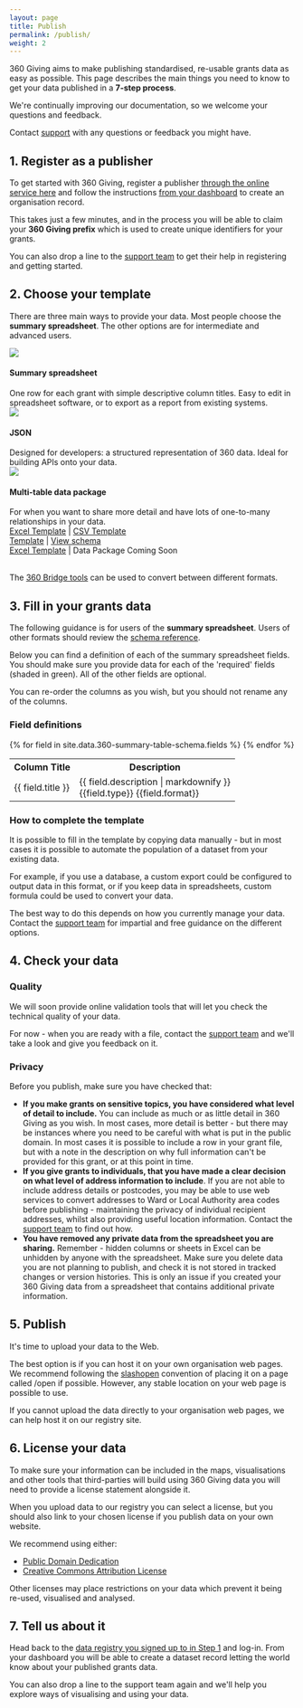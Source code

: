 ```yaml
---
layout: page
title: Publish
permalink: /publish/
weight: 2
---
```

<div id="toc"></div>

360 Giving aims to make publishing standardised, re-usable grants data as easy as possible. This page describes the main things you need to know to get your data published in a **7-step process**.

We're continually improving our documentation, so we welcome your questions and feedback.

Contact [support](/support/) with any questions or feedback you might have.



## 1. Register as a publisher

To get started with 360 Giving, register a publisher [through the online service here](http://data.threesixtygiving.org/user/register) and follow the instructions [from your dashboard](http://data.threesixtygiving.org/dashboard) to create an organisation record.

This takes just a few minutes, and in the process you will be able to claim your **360 Giving prefix** which is used to create unique identifiers for your grants.

You can also drop a line to the [support team](/support/) to get their help in registering and getting started. 

## 2. Choose your template

There are three main ways to provide your data. Most people choose the **summary spreadsheet**. The other options are for intermediate and advanced users.

<div class="section">
<div class="col span_1_of_3 center-text">
<img src="{{site.baseurl}}/assets/img/spreadsheet.png" class="icon-image"/>
<h4>Summary spreadsheet</h4>
One row for each grant with simple descriptive column titles. Easy to edit in spreadsheet software, or to export as a report from existing systems.
</div>
<div class="col span_1_of_3 center-text">
<img src="{{site.baseurl}}/assets/img/json.png" class="icon-image"/>
<h4>JSON</h4>
Designed for developers: a structured representation of 360 data. Ideal for building APIs onto your data.
</div>
<div class="col span_1_of_3 center-text">
<img src="{{site.baseurl}}/assets/img/package.png" class="icon-image"/>
<h4>Multi-table data package</h4>
For when you want to share more detail and have lots of one-to-many relationships in your data. 
</div>
</div>

<div class="section">
<div class="col span_1_of_3 center-text">
<a href="/assets/standard/schema/summary-table/360-giving-schema-titles.xlsx">Excel Template</a> | <a href="/assets/standard/schema/summary-table/360-giving-schema-titles.csv/Activity.csv">CSV Template</a>
</div>
<div class="col span_1_of_3 center-text">
<a href="/assets/json-template-temp.json">Template</a> | <a href="/docs/#json-schema">View schema</a>
</div>
<div class="col span_1_of_3 center-text">
<a href="/assets/standard/schema/multi-table/360-giving-schema-fields.xlsx">Excel Template</a> | Data Package Coming Soon
</div>
</div>

<br clear="all"/>

The [360 Bridge tools](/tools/) can be used to convert between different formats. 

## 3. Fill in your grants data

The following guidance is for users of the **summary spreadsheet**. Users of other formats should review the [schema reference](/docs/).

Below you can find a definition of each of the summary spreadsheet fields. You should make sure you provide data for each of the 'required' fields (shaded in green). All of the other fields are optional. 

You can re-order the columns as you wish, but you should not rename any of the columns. 

### Field definitions

<table class="reference-table">
    <tr>
        <th>Column Title</th>
        <th>Description</th>
    </tr>
{% for field in site.data.360-summary-table-schema.fields %}
<tr {%if field.required %}class="required_field"{%endif%}>
    <td class="col-title">{{ field.title }}</td>
    <td class="col-desc">{{ field.description | markdownify }}</br><span class="extra-info">{{field.type}} {{field.format}}</span></td>
</tr>
{% endfor %}
</table>

### How to complete the template

It is possible to fill in the template by copying data manually - but in most cases it is possible to automate the population of a dataset from your existing data.

For example, if you use a database, a custom export could be configured to output data in this format, or if you keep data in spreadsheets, custom formula could be used to convert your data. 

The best way to do this depends on how you currently manage your data. Contact the [support team](/support/) for impartial and free guidance on the different options.

## 4. Check your data

### Quality

We will soon provide online validation tools that will let you check the technical quality of your data.

For now - when you are ready with a file, contact the [support team](/support/) and we'll take a look and give you feedback on it.

### Privacy

Before you publish, make sure you have checked that:

* **If you make grants on sensitive topics, you have considered what level of detail to include.** You can include as much or as little detail in 360 Giving as you wish. In most cases, more detail is better - but there may be instances where you need to be careful with what is put in the public domain. In most cases it is possible to include a row in your grant file, but with a note in the description on why full information can't be provided for this grant, or at this point in time.
* **If you give grants to individuals, that you have made a clear decision on what level of address information to include**. If you are not able to include address details or postcodes, you may be able to use web services to convert addresses to Ward or Local Authority area codes before publishing - maintaining the privacy of individual recipient addresses, whilst also providing useful location information. Contact the [support team](/support/) to find out how.
* **You have removed any private data from the spreadsheet you are sharing.** Remember - hidden columns or sheets in Excel can be unhidden by anyone with the spreadsheet. Make sure you delete data you are not planning to publish, and check it is not stored in tracked changes or version histories. This is only an issue if you created your 360 Giving data from a spreadsheet that contains additional private information.

## 5. Publish

It's time to upload your data to the Web. 

The best option is if you can host it on your own organisation web pages. We recommend following the [slashopen](http://slashopen.net) convention of placing it on a page called /open if possible. However, any stable location on your web page is possible to use.

If you cannot upload the data directly to your organisation web pages, we can help host it on our registry site. 

## 6. License your data

To make sure your information can be included in the maps, visualisations and other tools that third-parties will build using 360 Giving data you will need to provide a license statement alongside it.

When you upload data to our registry you can select a license, but you should also link to your chosen license if you publish data on your own website.

We recommend using either:

* [Public Domain Dedication](https://creativecommons.org/licenses/publicdomain/)
* [Creative Commons Attribution License](https://creativecommons.org/licenses/by/4.0/)

Other licenses may place restrictions on your data which prevent it being re-used, visualised and analysed. 


## 7. Tell us about it

Head back to the [data registry you signed up to in Step 1](http://data.threesixtygiving.org) and log-in. From your dashboard you will be able to create a dataset record letting the world know about your published grants data. 

You can also drop a line to the support team again and we'll help you explore ways of visualising and using your data.



<script>
$('#toc').toc({
    'selectors': 'h2', //elements to use as headings
    'smoothScrolling': true, //enable or disable smooth scrolling on click
    'prefix': 'toc', //prefix for anchor tags and class names
    'onHighlight': function(el) {}, //called when a new section is highlighted 
    'highlightOnScroll': true, //add class to heading that is currently in focus
    'highlightOffset': 100, //offset to trigger the next headline
    'anchorName': function(i, heading, prefix) { //custom function for anchor name
        return prefix+i;
    },
    'headerText': function(i, heading, $heading) { //custom function building the header-item text
        return $heading.text();
    }
});
</script>
